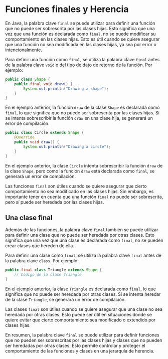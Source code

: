 # Funciones finales y Herencia

En Java, la palabra clave `final` se puede utilizar para definir una función que no puede ser sobrescrita por las clases
hijas. Esto significa que una vez que una función es declarada como `final`, no se puede modificar su comportamiento en
las clases hijas. Esto es útil cuando se quiere asegurar que una función no sea modificada en las clases hijas, ya sea
por error o intencionalmente.

Para definir una función como `final`, se utiliza la palabra clave `final` antes de la palabra clave `void` o del tipo
de dato de retorno de la función. Por ejemplo:

```java
public class Shape {
    public final void draw() {
        System.out.println("Drawing a shape");
    }
}
```

En el ejemplo anterior, la función `draw` de la clase `Shape` es declarada como `final`, lo que significa que no puede
ser sobrescrita por las clases hijas. Si se intenta sobrescribir la función `draw` en una clase hija, se generará un
error de compilación.

```java
public class Circle extends Shape {
    @Override
    public void draw() {
        System.out.println("Drawing a circle");
    }
}
```

En el ejemplo anterior, la clase `Circle` intenta sobrescribir la función `draw` de la clase `Shape`, pero como la
función `draw` está declarada como `final`, se generará un error de compilación.

Las funciones `final` son útiles cuando se quiere asegurar que cierto comportamiento no sea modificado en las clases
hijas. Sin embargo, es importante tener en cuenta que una función `final` no puede ser sobrescrita, pero sí puede ser
heredada por las clases hijas.

## Una clase final

Además de las funciones, la palabra clave `final` también se puede utilizar para definir una clase que no puede ser
heredada por otras clases. Esto significa que una vez que una clase es declarada como `final`, no se pueden crear
clases que hereden de ella.

Para definir una clase como `final`, se utiliza la palabra clave `final` antes de la palabra clave `class`. Por ejemplo:

```java
public final class Triangle extends Shape {
    // Código de la clase Triangle
}
```

En el ejemplo anterior, la clase `Triangle` es declarada como `final`, lo que significa que no puede ser heredada por
otras clases. Si se intenta heredar de la clase `Triangle`, se generará un error de compilación.

Las clases `final` son útiles cuando se quiere asegurar que una clase no sea heredada por otras clases. Esto puede ser
útil en situaciones donde se quiere evitar que cierto comportamiento sea modificado o extendido por clases hijas.

En resumen, la palabra clave `final` se puede utilizar para definir funciones que no pueden ser sobrescritas por las
clases hijas y clases que no pueden ser heredadas por otras clases. Esto permite controlar y proteger el comportamiento
de las funciones y clases en una jerarquía de herencia.